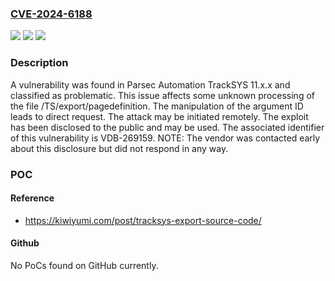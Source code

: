 ### [CVE-2024-6188](https://cve.mitre.org/cgi-bin/cvename.cgi?name=CVE-2024-6188)
![](https://img.shields.io/static/v1?label=Product&message=TrackSYS&color=blue)
![](https://img.shields.io/static/v1?label=Version&message=%3D%2011.x.x%20&color=brighgreen)
![](https://img.shields.io/static/v1?label=Vulnerability&message=CWE-425%20Direct%20Request&color=brighgreen)

### Description

A vulnerability was found in Parsec Automation TrackSYS 11.x.x and classified as problematic. This issue affects some unknown processing of the file /TS/export/pagedefinition. The manipulation of the argument ID leads to direct request. The attack may be initiated remotely. The exploit has been disclosed to the public and may be used. The associated identifier of this vulnerability is VDB-269159. NOTE: The vendor was contacted early about this disclosure but did not respond in any way.

### POC

#### Reference
- https://kiwiyumi.com/post/tracksys-export-source-code/

#### Github
No PoCs found on GitHub currently.

